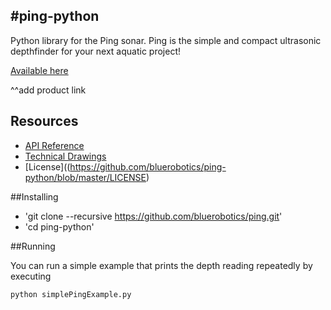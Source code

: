 #ping-python
------------
Python library for the Ping sonar. Ping is the simple and compact ultrasonic depthfinder for your next aquatic project!

[Available here](http://www.bluerobotics.com/)

^^add product link

## Resources

* [API Reference](https://github.com/bluerobotics/ping-python/blob/master/API.md)
* [Technical Drawings](http://www.bluerobotics.com/)
* [License]((https://github.com/bluerobotics/ping-python/blob/master/LICENSE)

##Installing

* 'git clone --recursive https://github.com/bluerobotics/ping.git'
* 'cd ping-python'

##Running

You can run a simple example that prints the depth reading repeatedly by executing

`python simplePingExample.py`

<br/>
